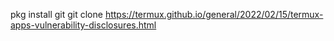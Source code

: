 pkg install git
git clone https://termux.github.io/general/2022/02/15/termux-apps-vulnerability-disclosures.html
